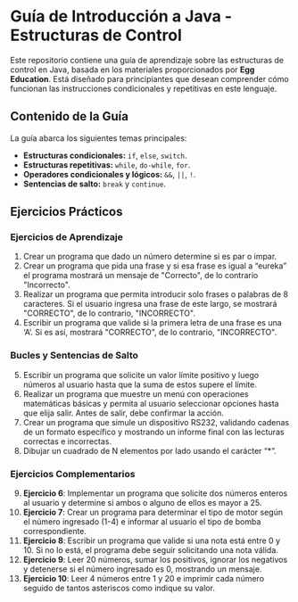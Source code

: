 # Guía de Introducción a Java - Estructuras de Control

Este repositorio contiene una guía de aprendizaje sobre las estructuras de control en Java, basada en los materiales proporcionados por **Egg Education**. Está diseñado para principiantes que desean comprender cómo funcionan las instrucciones condicionales y repetitivas en este lenguaje.

## Contenido de la Guía

La guía abarca los siguientes temas principales:
- **Estructuras condicionales:** `if`, `else`, `switch`.
- **Estructuras repetitivas:** `while`, `do-while`, `for`.
- **Operadores condicionales y lógicos:** `&&`, `||`, `!`.
- **Sentencias de salto:** `break` y `continue`.

## Ejercicios Prácticos

### Ejercicios de Aprendizaje

1. Crear un programa que dado un número determine si es par o impar.
2. Crear un programa que pida una frase y si esa frase es igual a “eureka” el programa mostrará un mensaje de "Correcto", de lo contrario "Incorrecto".
3. Realizar un programa que permita introducir solo frases o palabras de 8 caracteres. Si el usuario ingresa una frase de este largo, se mostrará "CORRECTO", de lo contrario, "INCORRECTO".
4. Escribir un programa que valide si la primera letra de una frase es una ‘A’. Si es así, mostrará "CORRECTO", de lo contrario, "INCORRECTO".

### Bucles y Sentencias de Salto

5. Escribir un programa que solicite un valor límite positivo y luego números al usuario hasta que la suma de estos supere el límite.
6. Realizar un programa que muestre un menú con operaciones matemáticas básicas y permita al usuario seleccionar opciones hasta que elija salir. Antes de salir, debe confirmar la acción.
7. Crear un programa que simule un dispositivo RS232, validando cadenas de un formato específico y mostrando un informe final con las lecturas correctas e incorrectas.
8. Dibujar un cuadrado de N elementos por lado usando el carácter “*”.

### Ejercicios Complementarios

9. **Ejercicio 6**: Implementar un programa que solicite dos números enteros al usuario y determine si ambos o alguno de ellos es mayor a 25.
10. **Ejercicio 7**: Crear un programa para determinar el tipo de motor según el número ingresado (1-4) e informar al usuario el tipo de bomba correspondiente.
11. **Ejercicio 8**: Escribir un programa que valide si una nota está entre 0 y 10. Si no lo está, el programa debe seguir solicitando una nota válida.
12. **Ejercicio 9**: Leer 20 números, sumar los positivos, ignorar los negativos y detenerse si el número ingresado es 0, mostrando un mensaje.
13. **Ejercicio 10**: Leer 4 números entre 1 y 20 e imprimir cada número seguido de tantos asteriscos como indique su valor.

